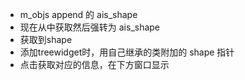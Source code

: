 - m_objs append 的 ais_shape
- 现在从中获取然后强转为 ais_shape
- 获取到shape
- 添加treewidget时，用自己继承的类附加的 shape 指针
- 点击获取对应的信息，在下方窗口显示
